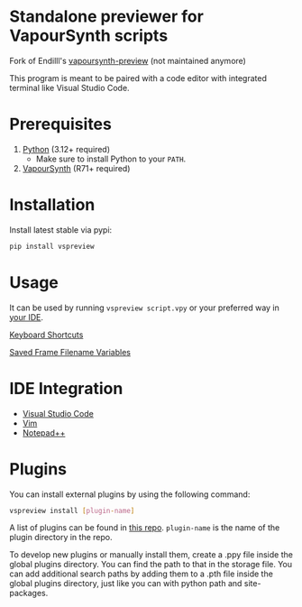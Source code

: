 # Standalone previewer for VapourSynth scripts

Fork of Endilll's [vapoursynth-preview](https://github.com/Endilll/vapoursynth-preview) (not maintained anymore)

This program is meant to be paired with a code editor with integrated terminal like Visual Studio Code.

# Prerequisites

1. [Python](https://www.Python.org/downloads) (3.12+ required)
   - Make sure to install Python to your `PATH`.
1. [VapourSynth](https://github.com/vapoursynth/vapoursynth/releases) (R71+ required)

# Installation

Install latest stable via pypi:

```bash
pip install vspreview
```

# Usage

It can be used by running `vspreview script.vpy` or your preferred way in [your IDE](#ide-integration).

[Keyboard Shortcuts](https://github.com/Jaded-Encoding-Thaumaturgy/vs-preview/blob/master/docs/accessibility/keybinds.rst)

[Saved Frame Filename Variables](https://github.com/Jaded-Encoding-Thaumaturgy/vs-preview/tree/master/docs/save_frame_placeholders.md)

# IDE Integration

- [Visual Studio Code](https://github.com/Jaded-Encoding-Thaumaturgy/vs-preview/tree/master/docs/installation/install_vscode.rst)
- [Vim](https://github.com/Jaded-Encoding-Thaumaturgy/vs-preview/tree/master/docs/installation/install_vim.rst)
- [Notepad++](https://github.com/Jaded-Encoding-Thaumaturgy/vs-preview/tree/master/docs/installation/install_notepad++.rst)

# Plugins

You can install external plugins by using the following command:

```bash
vspreview install [plugin-name]
```

A list of plugins can be found in [this repo](https://github.com/Jaded-Encoding-Thaumaturgy/vs-preview-plugins). `plugin-name` is the name of the plugin directory in the repo.

To develop new plugins or manually install them, create a .ppy file inside the global plugins directory. You can find the path to that in the storage file. You can add additional search paths by adding them to a .pth file inside the global plugins directory, just like you can with python path and site-packages.
